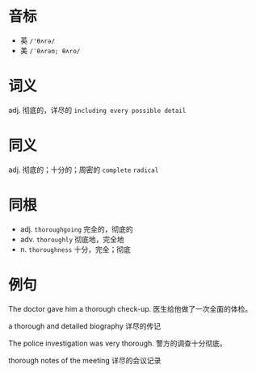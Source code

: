 # 音标

- 英 `/'θʌrə/`
- 美 `/ˈθʌrəʊ; θʌro/`

# 词义

adj. 彻底的，详尽的
`including every possible detail`

# 同义

adj. 彻底的；十分的；周密的
`complete` `radical`

# 同根

- adj. `thoroughgoing` 完全的，彻底的
- adv. `thoroughly` 彻底地，完全地
- n. `thoroughness` 十分，完全；彻底

# 例句

The doctor gave him a thorough check-up.
医生给他做了一次全面的体检。

a thorough and detailed biography
详尽的传记

The police investigation was very thorough.
警方的调查十分彻底。

thorough notes of the meeting
详尽的会议记录



